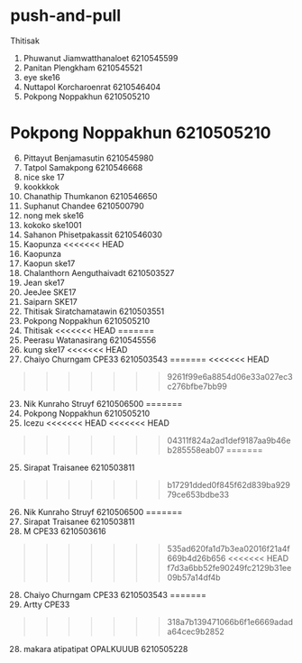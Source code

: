 # push-and-pull
Thitisak

1. Phuwanut Jiamwatthanaloet 6210545599
2. Panitan Plengkham 6210545521
3. eye ske16
4. Nuttapol Korcharoenrat 6210546404
5. Pokpong Noppakhun 6210505210
# Pokpong Noppakhun 6210505210
6. Pittayut Benjamasutin 6210545980
7. Tatpol Samakpong 6210546668
7. nice ske 17
8. kookkkok
9. Chanathip Thumkanon 6210546650
10. Suphanut Chandee 6210500790
11. nong mek ske16
12. kokoko ske1001
12. Sahanon Phisetpakassit 6210546030   
13. Kaopunza <<<<<<< HEAD
13. Kaopunza 
13. Kaopun ske17
14. Chalanthorn Aenguthaivadt 6210503527
15. Jean ske17
16. JeeJee SKE17
17. Saiparn SKE17
18. Thitisak Siratchamatawin 6210503551
19. Pokpong Noppakhun 6210505210
20. Thitisak
<<<<<<< HEAD
=======
21. Peerasu Watanasirang 6210545556
22. kung ske17
<<<<<<< HEAD
23. Chaiyo Churngam CPE33 6210503543
=======
<<<<<<< HEAD
>>>>>>> 9261f99e6a8854d06e33a027ec3c276bfbe7bb99
23. Nik Kunraho Struyf 6210506500
=======
23. Pokpong Noppakhun 6210505210
24. Icezu
<<<<<<< HEAD
<<<<<<< HEAD
>>>>>>> 04311f824a2ad1def9187aa9b46eb285558eab07
=======
25. Sirapat Traisanee 6210503811
>>>>>>> b17291dded0f845f62d839ba92979ce653bdbe33
26. Nik Kunraho Struyf 6210506500
=======
25. Sirapat Traisanee 6210503811
300. M CPE33 6210503616
>>>>>>> 535ad620fa1d7b3ea02016f21a4f669b4d26b656
<<<<<<< HEAD
>>>>>>> f7d3a6bb52fe90249fc2129b31ee09b57a14df4b
28. Chaiyo Churngam CPE33 6210503543
=======
27. Artty CPE33
>>>>>>> 318a7b139471066b6f1e6669adada64cec9b2852
28. makara atipatipat OPALKUUUB 6210505228
